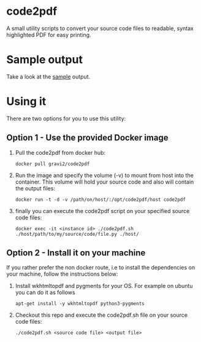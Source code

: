 # code2pdf
A small utility scripts to convert your source code files to readable, syntax highlighted PDF for easy printing.

# Sample output
Take a look at the [sample](./sample/sample1.pdf) output.
# Using it
There are two options for you to use this utility:
## Option 1 - Use the provided Docker image

1. Pull the code2pdf from docker hub:

    `docker pull gravi2/code2pdf`

2. Run the image and specify the volume (-v) to mount from host into the container. This volume will hold your source code and also will contain the output files:

    `docker run -t -d -v /path/on/host/:/opt/code2pdf/host code2pdf`

3. finally you can execute the code2pdf script on your specified source code files:

    `docker exec -it <instance id> ./code2pdf.sh ./host/path/to/my/source/code/file.py ./host/`

## Option 2 - Install it on your machine
If you rather prefer the non docker route, i.e to install the dependencies on your machine, follow the instructions below:

1. Install wkhtmltopdf and pygments for your OS. For example on ubuntu you can do it as follows

    `apt-get install -y wkhtmltopdf python3-pygments`

2. Checkout this repo and execute the code2pdf.sh file on your source code files:

    `./code2pdf.sh <source code file> <output file>`


